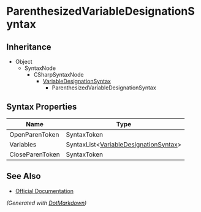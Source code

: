 # ParenthesizedVariableDesignationSyntax

## Inheritance

* Object
  * SyntaxNode
    * CSharpSyntaxNode
      * [VariableDesignationSyntax](VariableDesignationSyntax.md)
        * ParenthesizedVariableDesignationSyntax

## Syntax Properties

| Name            | Type                                                                   |
| --------------- | ---------------------------------------------------------------------- |
| OpenParenToken  | SyntaxToken                                                            |
| Variables       | SyntaxList\<[VariableDesignationSyntax](VariableDesignationSyntax.md)> |
| CloseParenToken | SyntaxToken                                                            |

## See Also

* [Official Documentation](https://docs.microsoft.com/en-us/dotnet/api/microsoft.codeanalysis.csharp.syntax.parenthesizedvariabledesignationsyntax)


*\(Generated with [DotMarkdown](http://github.com/JosefPihrt/DotMarkdown)\)*